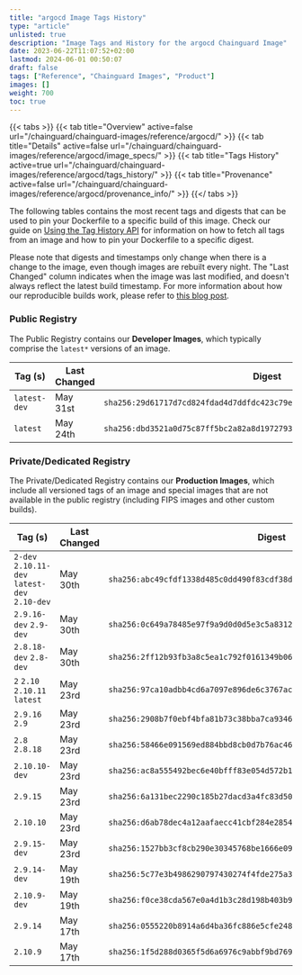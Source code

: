 ```yaml
---
title: "argocd Image Tags History"
type: "article"
unlisted: true
description: "Image Tags and History for the argocd Chainguard Image"
date: 2023-06-22T11:07:52+02:00
lastmod: 2024-06-01 00:50:07
draft: false
tags: ["Reference", "Chainguard Images", "Product"]
images: []
weight: 700
toc: true
---
```


{{< tabs >}}
{{< tab title="Overview" active=false url="/chainguard/chainguard-images/reference/argocd/" >}}
{{< tab title="Details" active=false url="/chainguard/chainguard-images/reference/argocd/image_specs/" >}}
{{< tab title="Tags History" active=true url="/chainguard/chainguard-images/reference/argocd/tags_history/" >}}
{{< tab title="Provenance" active=false url="/chainguard/chainguard-images/reference/argocd/provenance_info/" >}}
{{</ tabs >}}

The following tables contains the most recent tags and digests that can be used to pin your Dockerfile to a specific build of this image. Check our guide on [Using the Tag History API](/chainguard/chainguard-images/using-the-tag-history-api/) for information on how to fetch all tags from an image and how to pin your Dockerfile to a specific digest.

Please note that digests and timestamps only change when there is a change to the image, even though images are rebuilt every night. The "Last Changed" column indicates when the image was last modified, and doesn't always reflect the latest build timestamp. For more information about how our reproducible builds work, please refer to [this blog post](https://www.chainguard.dev/unchained/reproducing-chainguards-reproducible-image-builds).

### Public Registry
The Public Registry contains our **Developer Images**, which typically comprise the `latest*` versions of an image.

| Tag (s)       | Last Changed | Digest                                                                    |
|---------------|--------------|---------------------------------------------------------------------------|
|  `latest-dev` | May 31st     | `sha256:29d61717d7cd824fdad4d7ddfdc423c79e2af1f6f1eab0caa18432fb54069c57` |
|  `latest`     | May 24th     | `sha256:dbd3521a0d75c87ff5bc2a82a8d1972793fb69151f4c6a04dae6ae2ed16caf78` |


### Private/Dedicated Registry
The Private/Dedicated Registry contains our **Production Images**, which include all versioned tags of an image and special images that are not available in the public registry (including FIPS images and other custom builds).

| Tag (s)                                        | Last Changed | Digest                                                                    |
|------------------------------------------------|--------------|---------------------------------------------------------------------------|
|  `2-dev` `2.10.11-dev` `latest-dev` `2.10-dev` | May 30th     | `sha256:abc49cfdf1338d485c0dd490f83cdf38d30ed4b8a9e6922b9e607feafbfc2357` |
|  `2.9.16-dev` `2.9-dev`                        | May 30th     | `sha256:0c649a78485e97f9a9d0d0d5e3c5a83122294f5f10c88974ede0c7beb2fcff17` |
|  `2.8.18-dev` `2.8-dev`                        | May 30th     | `sha256:2ff12b93fb3a8c5ea1c792f0161349b063b76f47c444a26b30016f5797f56cad` |
|  `2` `2.10` `2.10.11` `latest`                 | May 23rd     | `sha256:97ca10adbb4cd6a7097e896de6c3767ac344cb77c22d90cc3df50438d2087698` |
|  `2.9.16` `2.9`                                | May 23rd     | `sha256:2908b7f0ebf4bfa81b73c38bba7ca93464c3d171f0c2800bfc1af873d3d40002` |
|  `2.8` `2.8.18`                                | May 23rd     | `sha256:58466e091569ed884bbd8cb0d7b76ac46bd6c3ccbfb87cf12482c0915898071f` |
|  `2.10.10-dev`                                 | May 23rd     | `sha256:ac8a555492bec6e40bfff83e054d572b1c79f3123d2460ecafb7ea088c3ffbb7` |
|  `2.9.15`                                      | May 23rd     | `sha256:6a131bec2290c185b27dacd3a4fc83d5054dab9690fbfce39bb5f0d64fe06e43` |
|  `2.10.10`                                     | May 23rd     | `sha256:d6ab78dec4a12aafaecc41cbf284e2854207ef08580167f6bcb6a8397ffc2768` |
|  `2.9.15-dev`                                  | May 23rd     | `sha256:1527bb3cf8cb290e30345768be1666e092fc9d4868fbe55e54cd9004824eb911` |
|  `2.9.14-dev`                                  | May 19th     | `sha256:5c77e3b4986290797430274f4fde275a3b6ecfb927ccee137aa0476dca2cc1b0` |
|  `2.10.9-dev`                                  | May 19th     | `sha256:f0ce38cda567e0a4d1b3c28d198b403b93259d4f5428c8ce01279c21ba58f526` |
|  `2.9.14`                                      | May 17th     | `sha256:0555220b8914a6d4ba36fc886e5cfe2484b49958c395cadb9822b94173fcacf0` |
|  `2.10.9`                                      | May 17th     | `sha256:1f5d288d0365f5d6a6976c9abbf9bd76902749ac21c735ffdf045acb3f96f2d1` |

